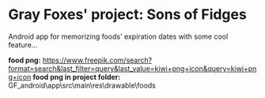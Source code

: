 # Gray Foxes' project: Sons of Fidges
Android app for memorizing foods' expiration dates with some cool feature...


**food png:** https://www.freepik.com/search?format=search&last_filter=query&last_value=kiwi+png+icon&query=kiwi+png+icon
**food png in project folder:** GF_android\app\src\main\res\drawable\foods
